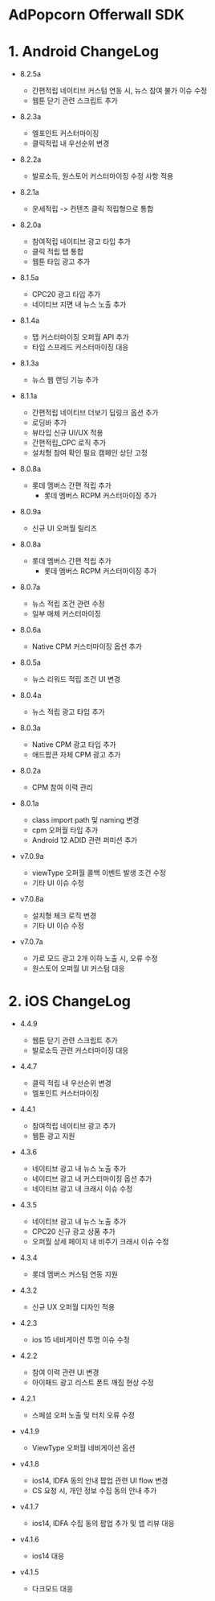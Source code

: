 # AdPopcorn Offerwall SDK
  # 1. Android ChangeLog
  - 8.2.5a
    * 간편적립 네이티브 커스텀 연동 시, 뉴스 참여 불가 이슈 수정
    * 웹툰 닫기 관련 스크립트 추가
    
  - 8.2.3a
    * 엘포인트 커스터마이징
    * 클릭적립 내 우선순위 변경
      
  - 8.2.2a
    * 발로소득, 원스토어 커스터마이징 수정 사항 적용
      
  - 8.2.1a
    * 운세적립 -> 컨텐츠 클릭 적립형으로 통합
      
  - 8.2.0a
    * 참여적립 네이티브 광고 타입 추가
    * 클릭 적립 탭 통합
    * 웹툰 타입 광고 추가

  - 8.1.5a
    * CPC20 광고 타입 추가
    * 네이티브 지면 내 뉴스 노출 추가
      
  - 8.1.4a
    * 탭 커스터마이징 오퍼월 API 추가
    * 타입 스프레드 커스터마이징 대응

  - 8.1.3a
    * 뉴스 웹 랜딩 기능 추가
   
  - 8.1.1a
    * 간편적립 네이티브 더보기 딥링크 옵션 추가
    * 로딩바 추가
    * 뷰타입 신규 UI/UX 적용
    * 간편적립_CPC 로직 추가
    * 설치형 참여 확인 필요 캠페인 상단 고정

  - 8.0.8a
    * 롯데 멤버스 간편 적립 추가
	  * 롯데 멤버스 RCPM 커스터마이징 추가
  - 8.0.9a
    * 신규 UI 오퍼월 릴리즈
    
  - 8.0.8a
    * 롯데 멤버스 간편 적립 추가
	  * 롯데 멤버스 RCPM 커스터마이징 추가
    
  - 8.0.7a
    * 뉴스 적립 조건 관련 수정
    * 일부 매체 커스터마이징 
  
  - 8.0.6a
    * Native CPM 커스터마이징 옵션 추가
  
  - 8.0.5a
    * 뉴스 리워드 적립 조건 UI 변경    
    
  - 8.0.4a
    * 뉴스 적립 광고 타입 추가
    
  - 8.0.3a
    * Native CPM 광고 타입 추가
    * 애드팝콘 자체 CPM 광고 추가
  
  - 8.0.2a
    * CPM 참여 이력 관리
    
  - 8.0.1a
    * class import path 및 naming 변경
    * cpm 오퍼월 타입 추가   
    * Android 12 ADID 관련 퍼미션 추가
    
  - v7.0.9a
    * viewType 오퍼월 콜백 이벤트 발생 조건 수정
    * 기타 UI 이슈 수정
    
  - v7.0.8a
    * 설치형 체크 로직 변경
    * 기타 UI 이슈 수정
    
  - v7.0.7a
    * 가로 모드 광고 2개 이하 노출 시, 오류 수정
    * 원스토어 오퍼월 UI 커스텀 대응

  # 2. iOS ChangeLog
  - 4.4.9
    * 웹툰 닫기 관련 스크립트 추가
    * 발로소득 관련 커스터마이징 대응
      
  - 4.4.7
    * 클릭 적립 내 우선순위 변경
    * 엘포인트 커스터마이징
      
  - 4.4.1
    * 참여적립 네이티브 광고 추가
    * 웹툰 광고 지원
      
  - 4.3.6
    * 네이티브 광고 내 뉴스 노출 추가
    * 네이티브 광고 내 커스터마이징 옵션 추가
    * 네이티브 광고 내 크래시 이슈 수정
      
  - 4.3.5
    * 네이티브 광고 내 뉴스 노출 추가
    * CPC20 신규 광고 상품 추가
    * 오퍼월 상세 페이지 내 비주기 크래시 이슈 수정
      
  - 4.3.4
    * 롯데 멤버스 커스텀 연동 지원
       
  - 4.3.2
    * 신규 UX 오퍼월 디자인 적용
      
  - 4.2.3
    * ios 15 네비게이션 투명  이슈 수정

  - 4.2.2
    * 참여 이력 관련 UI 변경
    * 아이패드 광고 리스트 폰트 깨짐 현상 수정
    
  - 4.2.1
    * 스페셜 오퍼 노출 및 터치 오류 수정  
    
  - v4.1.9
    * ViewType 오퍼월 네비게이션 옵션 
    
  - v4.1.8
    * ios14, IDFA 동의 안내 팝업 관련 UI flow 변경
    * CS 요청 시, 개인 정보 수집 동의 안내 추가
    
  - v4.1.7
    * ios14, IDFA 수집 동의 팝업 추가 및 앱 리뷰 대응
    
  - v4.1.6
    * ios14 대응
    
  - v4.1.5
    * 다크모드 대응
